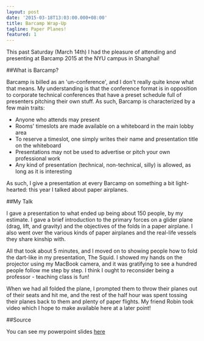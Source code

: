 ```yaml
---
layout: post
date: '2015-03-18T13:03:00.000+08:00'
title: Barcamp Wrap-Up
tagline: Paper Planes!
featured: 1
---
```


This past Saturday (March 14th) I had the pleasure of attending and presenting at Barcamp 2015 at the NYU campus in Shanghai!

##What is Barcamp?

Barcamp is billed as an 'un-conference', and I don't really quite know what that means. My understanding is that the conference format is in opposition to corporate technical conferences that have a preset schedule full of presenters pitching their own stuff. As such, Barcamp is characterized by a few main traits:

- Anyone who attends may present
- Rooms' timeslots are made available on a whiteboard in the main lobby area
- To reserve a timeslot, one simply writes their name and presentation title on the whiteboard
- Presentations may not be used to advertise or pitch your own professional work
- Any kind of presentation (technical, non-technical, silly) is allowed, as long as it is interesting

As such, I give a presentation at every Barcamp on something a bit light-hearted: this year I talked about paper airplanes.

##My Talk

I gave a presentation to what ended up being about 150 people, by my estimate. I gave a brief introduction to the primary forces on a glider plane (drag, lift, and gravity) and the objectives of the folds in a paper airplane. I also went over the various kinds of paper airplanes and the real-life vessels they share kinship with.

All that took about 5 minutes, and I moved on to showing people how to fold the dart-like in my presentation, The Squid. I showed my hands on the projector using my MacBook camera, and it was gratifying to see a hundred people follow me step by step. I think I ought to reconsider being a professor - teaching class is fun!

When we had all folded the plane, I prompted them to throw their planes out of their seats and hit me, and the rest of the half hour was spent tossing their planes back to them and plenty of paper flights. My friend Robin took video which I hope to make available here at a later point!

##Source

You can see my powerpoint slides [here](/assets/Barcamp%20Mar%202015/assets/player/KeynoteDHTMLPlayer.html#0)